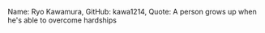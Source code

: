 Name: Ryo Kawamura, GitHub: kawa1214, Quote: A person grows up when he's able to overcome hardships

